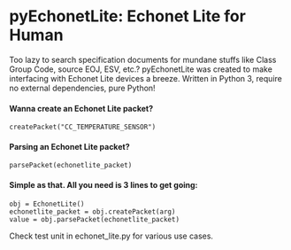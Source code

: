 # pyEchonetLite: Echonet Lite for Human
Too lazy to search specification documents for mundane stuffs like Class Group Code, source EOJ, ESV, etc.? 
pyEchonetLite was created to make interfacing with Echonet Lite devices a breeze.
Written in Python 3, require no external dependencies, pure Python!


#### Wanna create an Echonet Lite packet?
```
createPacket("CC_TEMPERATURE_SENSOR")
```


#### Parsing an Echonet Lite packet?
```
parsePacket(echonetlite_packet)
```


#### Simple as that. All you need is 3 lines to get going:
```
obj = EchonetLite()
echonetlite_packet = obj.createPacket(arg)
value = obj.parsePacket(echonetlite_packet)
```


Check test unit in echonet_lite.py for various use cases.
